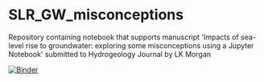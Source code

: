 # SLR_GW_misconceptions
Repository containing notebook that supports manuscript 'Impacts of sea-level rise to groundwater: exploring some misconceptions using a Jupyter Notebook' submitted to Hydrogeology Journal by LK Morgan

[![Binder](https://mybinder.org/badge_logo.svg)](https://mybinder.org/v2/gh/lmorgan12/SLR_GW_misconceptions.git/main?labpath=Morgan_2023_notebook.ipynb)




